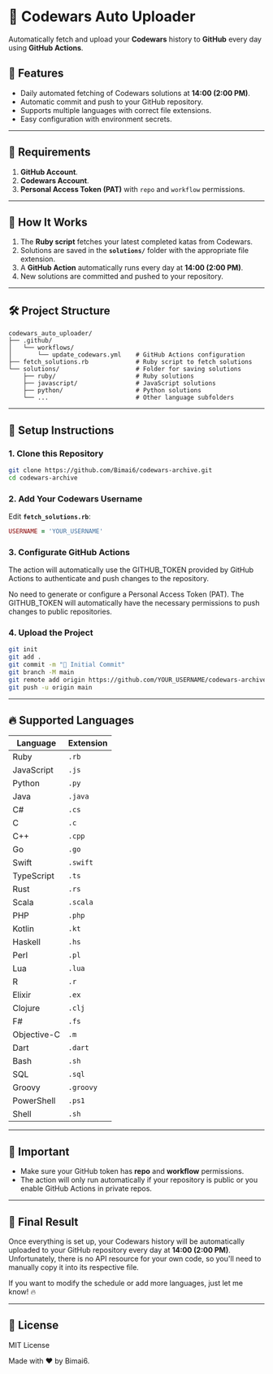 # 🚀 Codewars Auto Uploader

Automatically fetch and upload your **Codewars** history to **GitHub** every day using **GitHub Actions**.

## 📌 Features
- Daily automated fetching of Codewars solutions at **14:00 (2:00 PM)**.
- Automatic commit and push to your GitHub repository.
- Supports multiple languages with correct file extensions.
- Easy configuration with environment secrets.

---

## 🔑 Requirements
1. **GitHub Account**.
2. **Codewars Account**.
3. **Personal Access Token (PAT)** with `repo` and `workflow` permissions.

---

## 🎯 How It Works
1. The **Ruby script** fetches your latest completed katas from Codewars.
2. Solutions are saved in the **`solutions/`** folder with the appropriate file extension.
3. A **GitHub Action** automatically runs every day at **14:00 (2:00 PM)**.
4. New solutions are committed and pushed to your repository.

---

## 🛠️ Project Structure
```plaintext
codewars_auto_uploader/
├── .github/
│   └── workflows/
│       └── update_codewars.yml    # GitHub Actions configuration
├── fetch_solutions.rb             # Ruby script to fetch solutions
└── solutions/                     # Folder for saving solutions
    ├── ruby/                      # Ruby solutions
    ├── javascript/                # JavaScript solutions
    ├── python/                    # Python solutions
    └── ...                        # Other language subfolders

```

---

## 🔌 Setup Instructions

### 1. Clone this Repository
```bash
git clone https://github.com/Bimai6/codewars-archive.git
cd codewars-archive
```

### 2. Add Your Codewars Username
Edit **`fetch_solutions.rb`**:
```ruby
USERNAME = 'YOUR_USERNAME'
```

### 3. Configurate GitHub Actions
The action will automatically use the GITHUB_TOKEN provided by GitHub Actions to authenticate and push changes to the repository.

No need to generate or configure a Personal Access Token (PAT). The GITHUB_TOKEN will automatically have the necessary permissions to push changes to public repositories.

### 4. Upload the Project
```bash
git init
git add .
git commit -m "🚀 Initial Commit"
git branch -M main
git remote add origin https://github.com/YOUR_USERNAME/codewars-archive.git
git push -u origin main
```

---

## 🔥 Supported Languages
| Language   | Extension |
|------------|-----------|
| Ruby       | `.rb`     |
| JavaScript | `.js`     |
| Python     | `.py`     |
| Java       | `.java`   |
| C#         | `.cs`     |
| C          | `.c`      |
| C++        | `.cpp`    |
| Go         | `.go`     |
| Swift      | `.swift`  |
| TypeScript | `.ts`     |
| Rust       | `.rs`     |
| Scala      | `.scala`  |
| PHP        | `.php`    |
| Kotlin     | `.kt`     |
| Haskell    | `.hs`     |
| Perl       | `.pl`     |
| Lua        | `.lua`    |
| R          | `.r`      |
| Elixir     | `.ex`     |
| Clojure    | `.clj`    |
| F#         | `.fs`     |
| Objective-C| `.m`      |
| Dart       | `.dart`   |
| Bash       | `.sh`     |
| SQL        | `.sql`    |
| Groovy     | `.groovy` |
| PowerShell | `.ps1`    |
| Shell      | `.sh`     |


---

## 🚨 Important
- Make sure your GitHub token has **repo** and **workflow** permissions.
- The action will only run automatically if your repository is public or you enable GitHub Actions in private repos.

---

## 🎯 Final Result
Once everything is set up, your Codewars history will be automatically uploaded to your GitHub repository every day at **14:00 (2:00 PM)**. Unfortunately, there is no API resource for your own code, so you'll need to manually copy it into its respective file.

If you want to modify the schedule or add more languages, just let me know! 🔥



---

## 📄 License
MIT License

Made with ❤️ by Bimai6.
